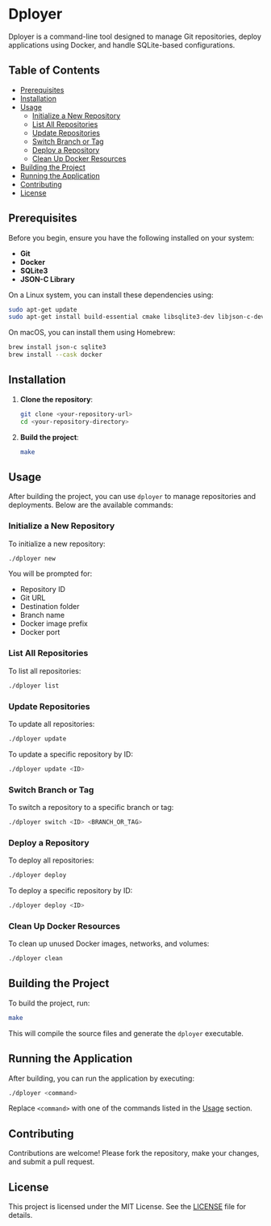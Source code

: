 # Dployer

Dployer is a command-line tool designed to manage Git repositories, deploy applications using Docker, and handle SQLite-based configurations.

## Table of Contents

- [Prerequisites](#prerequisites)
- [Installation](#installation)
- [Usage](#usage)
  - [Initialize a New Repository](#initialize-a-new-repository)
  - [List All Repositories](#list-all-repositories)
  - [Update Repositories](#update-repositories)
  - [Switch Branch or Tag](#switch-branch-or-tag)
  - [Deploy a Repository](#deploy-a-repository)
  - [Clean Up Docker Resources](#clean-up-docker-resources)
- [Building the Project](#building-the-project)
- [Running the Application](#running-the-application)
- [Contributing](#contributing)
- [License](#license)

## Prerequisites

Before you begin, ensure you have the following installed on your system:

- **Git**
- **Docker**
- **SQLite3**
- **JSON-C Library**

On a Linux system, you can install these dependencies using:

```bash
sudo apt-get update
sudo apt-get install build-essential cmake libsqlite3-dev libjson-c-dev git docker.io
```

On macOS, you can install them using Homebrew:

```bash
brew install json-c sqlite3
brew install --cask docker
```

## Installation

1. **Clone the repository**:

    ```bash
    git clone <your-repository-url>
    cd <your-repository-directory>
    ```

2. **Build the project**:

    ```bash
    make
    ```

## Usage

After building the project, you can use `dployer` to manage repositories and deployments. Below are the available commands:

### Initialize a New Repository

To initialize a new repository:

```bash
./dployer new
```

You will be prompted for:

- Repository ID
- Git URL
- Destination folder
- Branch name
- Docker image prefix
- Docker port

### List All Repositories

To list all repositories:

```bash
./dployer list
```

### Update Repositories

To update all repositories:

```bash
./dployer update
```

To update a specific repository by ID:

```bash
./dployer update <ID>
```

### Switch Branch or Tag

To switch a repository to a specific branch or tag:

```bash
./dployer switch <ID> <BRANCH_OR_TAG>
```

### Deploy a Repository

To deploy all repositories:

```bash
./dployer deploy
```

To deploy a specific repository by ID:

```bash
./dployer deploy <ID>
```

### Clean Up Docker Resources

To clean up unused Docker images, networks, and volumes:

```bash
./dployer clean
```

## Building the Project

To build the project, run:

```bash
make
```

This will compile the source files and generate the `dployer` executable.

## Running the Application

After building, you can run the application by executing:

```bash
./dployer <command>
```

Replace `<command>` with one of the commands listed in the [Usage](#usage) section.

## Contributing

Contributions are welcome! Please fork the repository, make your changes, and submit a pull request.

## License

This project is licensed under the MIT License. See the [LICENSE](LICENSE) file for details.
